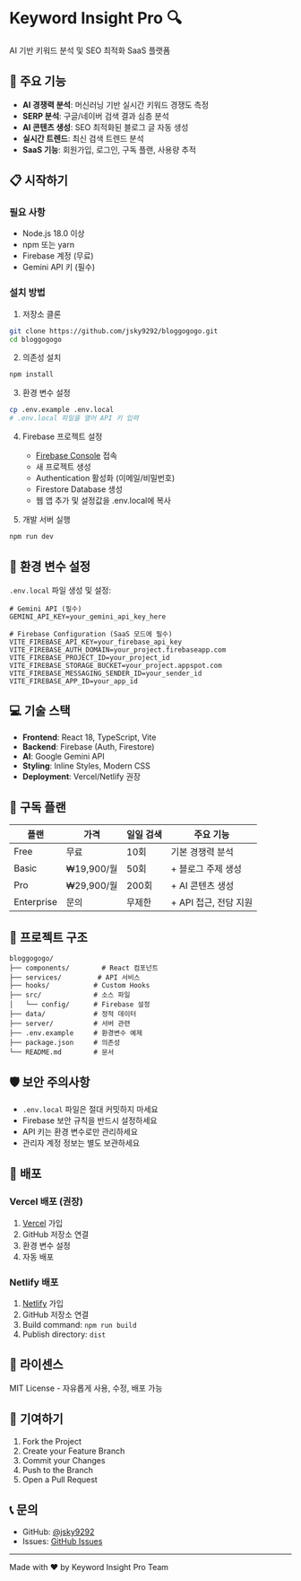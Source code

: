 # Keyword Insight Pro 🔍

AI 기반 키워드 분석 및 SEO 최적화 SaaS 플랫폼

## 🚀 주요 기능

- **AI 경쟁력 분석**: 머신러닝 기반 실시간 키워드 경쟁도 측정
- **SERP 분석**: 구글/네이버 검색 결과 심층 분석
- **AI 콘텐츠 생성**: SEO 최적화된 블로그 글 자동 생성
- **실시간 트렌드**: 최신 검색 트렌드 분석
- **SaaS 기능**: 회원가입, 로그인, 구독 플랜, 사용량 추적

## 📋 시작하기

### 필요 사항

- Node.js 18.0 이상
- npm 또는 yarn
- Firebase 계정 (무료)
- Gemini API 키 (필수)

### 설치 방법

1. 저장소 클론
```bash
git clone https://github.com/jsky9292/bloggogogo.git
cd bloggogogo
```

2. 의존성 설치
```bash
npm install
```

3. 환경 변수 설정
```bash
cp .env.example .env.local
# .env.local 파일을 열어 API 키 입력
```

4. Firebase 프로젝트 설정
   - [Firebase Console](https://console.firebase.google.com) 접속
   - 새 프로젝트 생성
   - Authentication 활성화 (이메일/비밀번호)
   - Firestore Database 생성
   - 웹 앱 추가 및 설정값을 .env.local에 복사

5. 개발 서버 실행
```bash
npm run dev
```

## 🔧 환경 변수 설정

`.env.local` 파일 생성 및 설정:

```env
# Gemini API (필수)
GEMINI_API_KEY=your_gemini_api_key_here

# Firebase Configuration (SaaS 모드에 필수)
VITE_FIREBASE_API_KEY=your_firebase_api_key
VITE_FIREBASE_AUTH_DOMAIN=your_project.firebaseapp.com
VITE_FIREBASE_PROJECT_ID=your_project_id
VITE_FIREBASE_STORAGE_BUCKET=your_project.appspot.com
VITE_FIREBASE_MESSAGING_SENDER_ID=your_sender_id
VITE_FIREBASE_APP_ID=your_app_id
```

## 💻 기술 스택

- **Frontend**: React 18, TypeScript, Vite
- **Backend**: Firebase (Auth, Firestore)
- **AI**: Google Gemini API
- **Styling**: Inline Styles, Modern CSS
- **Deployment**: Vercel/Netlify 권장

## 📱 구독 플랜

| 플랜 | 가격 | 일일 검색 | 주요 기능 |
|------|------|-----------|-----------|
| Free | 무료 | 10회 | 기본 경쟁력 분석 |
| Basic | ₩19,900/월 | 50회 | + 블로그 주제 생성 |
| Pro | ₩29,900/월 | 200회 | + AI 콘텐츠 생성 |
| Enterprise | 문의 | 무제한 | + API 접근, 전담 지원 |

## 📁 프로젝트 구조

```
bloggogogo/
├── components/        # React 컴포넌트
├── services/         # API 서비스
├── hooks/           # Custom Hooks
├── src/             # 소스 파일
│   └── config/      # Firebase 설정
├── data/            # 정적 데이터
├── server/          # 서버 관련
├── .env.example     # 환경변수 예제
├── package.json     # 의존성
└── README.md        # 문서
```

## 🛡️ 보안 주의사항

- `.env.local` 파일은 절대 커밋하지 마세요
- Firebase 보안 규칙을 반드시 설정하세요
- API 키는 환경 변수로만 관리하세요
- 관리자 계정 정보는 별도 보관하세요

## 🚀 배포

### Vercel 배포 (권장)
1. [Vercel](https://vercel.com) 가입
2. GitHub 저장소 연결
3. 환경 변수 설정
4. 자동 배포

### Netlify 배포
1. [Netlify](https://netlify.com) 가입
2. GitHub 저장소 연결
3. Build command: `npm run build`
4. Publish directory: `dist`

## 📄 라이센스

MIT License - 자유롭게 사용, 수정, 배포 가능

## 🤝 기여하기

1. Fork the Project
2. Create your Feature Branch
3. Commit your Changes
4. Push to the Branch
5. Open a Pull Request

## 📞 문의

- GitHub: [@jsky9292](https://github.com/jsky9292)
- Issues: [GitHub Issues](https://github.com/jsky9292/bloggogogo/issues)

---

Made with ❤️ by Keyword Insight Pro Team
